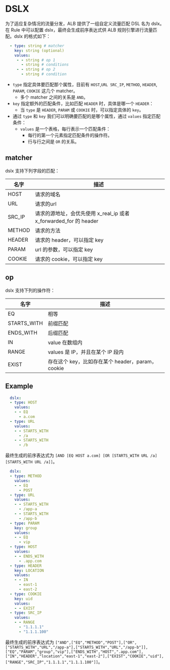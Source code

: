 # DSLX

为了适应复杂情况的流量分发，ALB 提供了一组自定义流量匹配 DSL 名为 dslx。 在 Rule 中可以配置 dslx，最终会生成前序表达式供 ALB 规则引擎进行流量匹配。dslx 的格式如下：

```yaml
  - type: string # matcher
    key: string (optional)
    values:
     - - string # op 1
       - string # conditions
     - - string # op 2
       - string # condition
```

- `type` 指定具体要匹配那个属性，目前有 `HOST`,`URL SRC_IP`, `METHOD`, `HEADER`, `PARAM`, `COOKIE` 这几个 matcher。
  - 多个 matcher 之间的关系是 `AND`。
- `key` 指定额外的匹配条件，比如匹配 `HEADER` 时，具体是哪一个 `HEADER`：
   - 当 `type` 是 `HEADER`, `PARAM` 或 `COOKIE` 时，可以指定具体的 `key`。 
- 通过 `type` 和 `key` 我们可以明确要匹配的是哪个属性，通过 `values` 指定匹配条件： 
    - `values` 是一个表格，每行表示一个匹配条件：
      - 每行的第一个元素指定匹配条件的操作符。
      - 行与行之间是 `OR` 的关系。
  
## matcher

dslx 支持下列字段的匹配：

| 名字   | 描述                                                      |
|--------|----------------------------------------------------------|
| HOST   | 请求的域名                                                |
| URL    | 请求的url                                                |
| SRC_IP | 请求的源地址，会优先使用 x_real_ip 或者 x_forwarded_for 的 header |
| METHOD | 请求的方法                                                |
| HEADER | 请求的 header，可以指定 key                                  |
| PARAM  | url 的参数，可以指定 key                                     |
| COOKIE | 请求的 cookie，可以指定 key                                  |

## op

dslx 支持下列的操作符：

| 名字         | 描述                                          |
|-------------|-----------------------------------------------|
| EQ          | 相等                                          |
| STARTS_WITH | 前缀匹配                                       |
| ENDS_WITH   | 后缀匹配                                       |
| IN          | value 在数组内                                  |
| RANGE       | values 是 IP，并且在某个 IP 段内                    |
| EXIST       | 存在这个 key，比如存在某个 header，param，cookie    |

## Example

```yaml
  dslx:
  - type: HOST
    values:
    - - EQ
      - a.com
  - type: URL
    values:
    - - STARTS_WITH
      - /a
    - - STARTS_WITH
      - /b
```

最终生成的前序表达式为 `[AND [EQ HOST a.com] [OR [STARTS_WITH URL /a] [STARTS_WITH URL /a]]`。

```yaml
  dslx:
  - type: METHOD
    values:
    - - EQ
      - POST
  - type: URL
    values:
    - - STARTS_WITH
      - /app-a
    - - STARTS_WITH
      - /app-b
  - type: PARAM
    key: group
    values:
    - - EQ
      - vip
  - type: HOST 
    values:
    - - ENDS_WITH
      - .app.com
  - type: HEADER
    key: LOCATION 
    values:
    - - IN
      - east-1
      - east-2
  - type: COOKIE
    key: uid
    values:
    - - EXIST 
  - type: SRC_IP
    values:
    - - RANGE
      - "1.1.1.1"
      - "1.1.1.100"

```

最终生成的前序表达式为 `["AND",["EQ","METHOD","POST"],["OR",["STARTS_WITH","URL","/app-a"],["STARTS_WITH","URL","/app-b"]],["EQ","PARAM","group","vip"],["ENDS_WITH","HOST",".app.com"],["IN","HEADER","location","east-1","east-2"],["EXIST","COOKIE","uid"],["RANGE","SRC_IP","1.1.1.1","1.1.1.100"]]`。